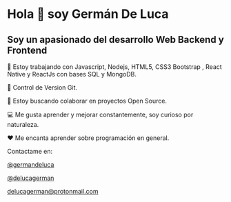 # Hola 👋 soy Germán De Luca

## Soy un apasionado del desarrollo Web Backend y Frontend


🔭 Estoy trabajando con Javascript, Nodejs, HTML5, CSS3 Bootstrap , React Native y ReactJs con bases SQL y MongoDB.

🔀 Control de Version Git.

🤝 Estoy buscando colaborar en proyectos Open Source.

💻 Me gusta aprender y mejorar constantemente, soy curioso por naturaleza.

❤️ Me encanta aprender sobre programación en general.


Contactame en:

[@germandeluca](https://twitter.com/germandeluca) 

[@delucagerman](https://www.instagram.com/delucagerman/?hl=es)

delucagerman@protonmail.com


